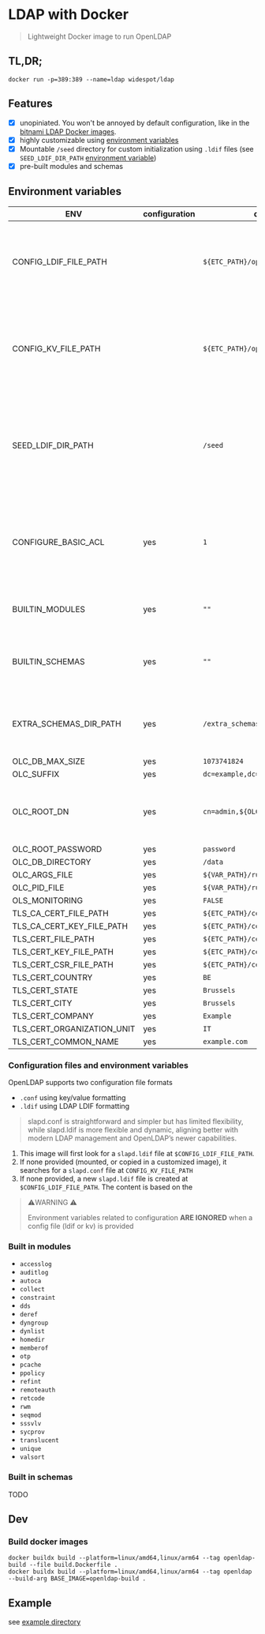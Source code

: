 # LDAP with Docker
> Lightweight Docker image to run OpenLDAP 


## TL,DR;
```shell
docker run -p=389:389 --name=ldap widespot/ldap 
```

## Features
* [x] unopiniated. You won't be annoyed by default configuration, like in the [bitnami LDAP Docker images](https://hub.docker.com/r/bitnami/openldap/).
* [x] highly customizable using [environment variables](#environment-variables)
* [x] Mountable `/seed` directory for custom initialization using `.ldif` files (see `SEED_LDIF_DIR_PATH` [environment variable](#environment-variables))
* [x] pre-built modules and schemas

## Environment variables
| ENV                        | configuration | default                            | description                                                                                                                  |
|----------------------------|---------------|------------------------------------|------------------------------------------------------------------------------------------------------------------------------|
| CONFIG_LDIF_FILE_PATH      |               | `${ETC_PATH}/openldap/slapd.ldif`  | path to the LDAP configuration file using LDIF format. See bellow for config file considerations                             |
| CONFIG_KV_FILE_PATH        |               | `${ETC_PATH}/openldap/slapd.conf`  | path to the LDAP configuration file using key/value format. See bellow for config file considerations                        |
| SEED_LDIF_DIR_PATH         |               | `/seed`                            | path to the directory where the init `.ldif` files are placed. **those files are only executed once, at container creation** |
| CONFIGURE_BASIC_ACL        | yes           | `1`                                | Anonymous user will have read access if no ACL configured. This setting to `1` will restrict anonymous users to `auth`       |
| BUILTIN_MODULES            | yes           | `""`                               | comma separated list of modules. See list bellow                                                                             | 
| BUILTIN_SCHEMAS            | yes           | `""`                               | comma separated list of built in schemas to enable. See list bellow                                                          |            
| EXTRA_SCHEMAS_DIR_PATH     | yes           | `/extra_schemas`                   | All the `.ldif` files within that directory are imported in the config phase                                                 |            
| OLC_DB_MAX_SIZE            | yes           | `1073741824`                       |                                                                                                                              |
| OLC_SUFFIX                 | yes           | `dc=example,dc=com`                |                                                                                                                              |
| OLC_ROOT_DN                | yes           | `cn=admin,${OLC_SUFFIX}`           | Default value is `cn=admin` when `OLC_SUFFIX` is empty or unset                                                              |
| OLC_ROOT_PASSWORD          | yes           | `password`                         |                                                                                                                              |
| OLC_DB_DIRECTORY           | yes           | `/data`                            |                                                                                                                              |
| OLC_ARGS_FILE              | yes           | `${VAR_PATH}/run/slapd.args`       |                                                                                                                              |
| OLC_PID_FILE               | yes           | `${VAR_PATH}/run/slapd.pid`        |                                                                                                                              |
| OLS_MONITORING             | yes           | `FALSE`                            |                                                                                                                              |
| TLS_CA_CERT_FILE_PATH      | yes           | `${ETC_PATH}/certs/ca.crt.pem`     |                                                                                                                              |
| TLS_CA_CERT_KEY_FILE_PATH  | yes           | `${ETC_PATH}/certs/ca.key.pem`     |                                                                                                                              |
| TLS_CERT_FILE_PATH         | yes           | `${ETC_PATH}/certs/server.crt.pem` |                                                                                                                              |
| TLS_CERT_KEY_FILE_PATH     | yes           | `${ETC_PATH}/certs/server.key.pem` |                                                                                                                              |
| TLS_CERT_CSR_FILE_PATH     | yes           | `${ETC_PATH}/certs/server.csr.pem` |                                                                                                                              |
| TLS_CERT_COUNTRY           | yes           | `BE`                               |                                                                                                                              |
| TLS_CERT_STATE             | yes           | `Brussels`                         |                                                                                                                              |
| TLS_CERT_CITY              | yes           | `Brussels`                         |                                                                                                                              |
| TLS_CERT_COMPANY           | yes           | `Example`                          |                                                                                                                              |
| TLS_CERT_ORGANIZATION_UNIT | yes           | `IT`                               |                                                                                                                              |
| TLS_CERT_COMMON_NAME       | yes           | `example.com`                      |                                                                                                                              |

### Configuration files and environment variables
OpenLDAP supports two configuration file formats
* `.conf` using key/value formatting
* `.ldif` using LDAP LDIF formatting
> slapd.conf is straightforward and simpler but has limited flexibility, while slapd.ldif is more flexible and dynamic, 
aligning better with modern LDAP management and OpenLDAP’s newer capabilities.

1. This image will first look for a `slapd.ldif` file at `$CONFIG_LDIF_FILE_PATH`. 
2. If none provided (mounted, or copied in a customized image), it searches for a `slapd.conf` file at `CONFIG_KV_FILE_PATH`
3. If none provided, a new `slapd.ldif` file is created at `$CONFIG_LDIF_FILE_PATH`. The content is based on the 

> ⚠️WARNING ⚠️
> 
> Environment variables related to configuration **ARE IGNORED** when a config file (ldif or kv) is provided


### Built in modules
* `accesslog`
* `auditlog`
* `autoca`
* `collect`
* `constraint`
* `dds`
* `deref`
* `dyngroup`
* `dynlist`
* `homedir`
* `memberof`
* `otp`
* `pcache`
* `ppolicy`
* `refint`
* `remoteauth`
* `retcode`
* `rwm`
* `seqmod`
* `sssvlv`
* `sycprov`
* `translucent`
* `unique`
* `valsort`

### Built in schemas
TODO

## Dev

### Build docker images
```shell
docker buildx build --platform=linux/amd64,linux/arm64 --tag openldap-build --file build.Dockerfile .
docker buildx build --platform=linux/amd64,linux/arm64 --tag openldap --build-arg BASE_IMAGE=openldap-build .
```

## Example
see [example directory](./example)
